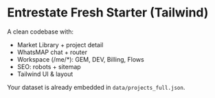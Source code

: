 # Entrestate Fresh Starter (Tailwind)

A clean codebase with:
- Market Library + project detail
- WhatsMAP chat + router
- Workspace (/me/*): GEM, DEV, Billing, Flows
- SEO: robots + sitemap
- Tailwind UI & layout

Your dataset is already embedded in `data/projects_full.json`.
